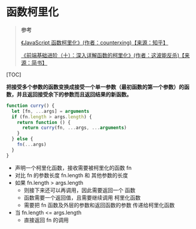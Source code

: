 # 函数柯里化

> **参考**
>
> [《JavaScript 函数柯里化》(作者：counterxing)【来源：知乎】](https://zhuanlan.zhihu.com/p/31271179)
>
> [《前端基础进阶（十）：深入详解函数的柯里化》(作者：这波能反杀)【来源：简书】](https://www.jianshu.com/p/5e1899fe7d6b)

[TOC]

**把接受多个参数的函数变换成接受一个单一参数（最初函数的第一个参数）的函数，并且返回接受余下的参数而且返回结果的新函数。**

```js
function curry() {
  let [fn, ...args] = arguments
  if (fn.length > args.length) {
    return function () {
      return curry(fn, ...args, ...arguments)
    }
  } else {
    fn(...args)
  }
}
```

- 声明一个柯里化函数，接收需要被柯里化的函数 fn
- 对比 fn 的参数长度 fn.length 和 其他参数的长度
- 如果 fn.length > args.length
  - 则接下来还可以再调用，因此需要返回一个 函数
  - 函数需要一个返回值，且需要继续调用 柯里化函数
  - 需要把 fn 函数及外层的参数和返回函数的参数 传递给柯里化函数
- 当 fn.length <= args.length
  - 直接返回 fn 的调用
